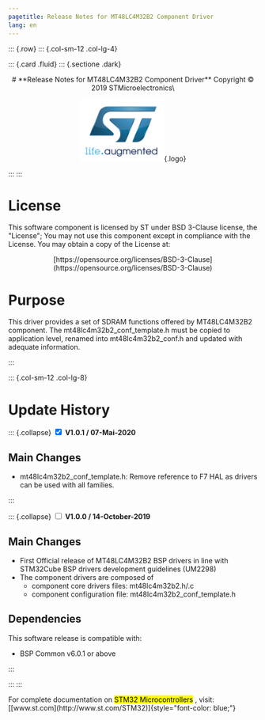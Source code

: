 ```yaml
---
pagetitle: Release Notes for MT48LC4M32B2 Component Driver
lang: en
---
```


::: {.row}
::: {.col-sm-12 .col-lg-4}

::: {.card .fluid}
::: {.sectione .dark}
<center>
# **Release Notes for MT48LC4M32B2 Component Driver**
Copyright &copy; 2019 STMicroelectronics\
    
[![ST logo](_htmresc/st_logo.png)](https://www.st.com){.logo}
</center>
:::
:::

# License

This software component is licensed by ST under BSD 3-Clause license, the "License"; You may not use this component except in 
compliance with the License. You may obtain a copy of the License at:
<center>
[https://opensource.org/licenses/BSD-3-Clause](https://opensource.org/licenses/BSD-3-Clause)
</center>

# Purpose

This driver provides a set of SDRAM functions offered by MT48LC4M32B2 component.
The mt48lc4m32b2_conf_template.h must be copied to application level, renamed into mt48lc4m32b2_conf.h and updated with adequate information.

:::

::: {.col-sm-12 .col-lg-8}
# Update History

::: {.collapse}
<input type="checkbox" id="collapse-section2" checked aria-hidden="true">
<label for="collapse-section2" aria-hidden="true">__V1.0.1 / 07-Mai-2020__</label>
<div>			

## Main Changes

-	mt48lc4m32b2_conf_template.h: Remove reference to F7 HAL as drivers can be used with all families. 

</div>
:::

::: {.collapse}
<input type="checkbox" id="collapse-section1" aria-hidden="true">
<label for="collapse-section1" aria-hidden="true">__V1.0.0 / 14-October-2019__</label>
<div>			

## Main Changes

-	First Official release of MT48LC4M32B2 BSP drivers in line with STM32Cube BSP drivers development guidelines (UM2298) 
-	The component drivers are composed of
	-	component core drivers files: mt48lc4m32b2.h/.c
	-	component configuration file: mt48lc4m32b2_conf_template.h

## Dependencies

This software release is compatible with:

-	BSP Common v6.0.1 or above

</div>
:::

:::
:::

<footer class="sticky">
For complete documentation on <mark>STM32 Microcontrollers</mark> ,
visit: [[www.st.com](http://www.st.com/STM32)]{style="font-color: blue;"}
</footer>
